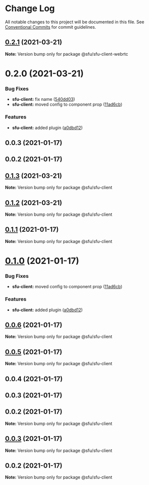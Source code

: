 # Change Log

All notable changes to this project will be documented in this file.
See [Conventional Commits](https://conventionalcommits.org) for commit guidelines.

## [0.2.1](https://github.com/AleNarder/wrtc-sfu/compare/@sfu/sfu-client-webrtc@0.2.0...@sfu/sfu-client-webrtc@0.2.1) (2021-03-21)

**Note:** Version bump only for package @sfu/sfu-client-webrtc





# 0.2.0 (2021-03-21)


### Bug Fixes

* **sfu-client:** fix name ([540dd03](https://github.com/AleNarder/wrtc-sfu/commit/540dd036253ac3d9628864207d41da6edb27d441))
* **sfu-client:** moved config to component prop ([11ad6cb](https://github.com/AleNarder/wrtc-sfu/commit/11ad6cba0530abaee16c67f707b6a6dc7ae341ca))


### Features

* **sfu-client:** added plugin ([a0dbd12](https://github.com/AleNarder/wrtc-sfu/commit/a0dbd1217f55870fd74ccda3228515e6acd693f6))



## 0.0.3 (2021-01-17)



## 0.0.2 (2021-01-17)





## [0.1.3](https://github.com/AleNarder/wrtc-sfu/compare/@sfu/sfu-client@0.1.2...@sfu/sfu-client@0.1.3) (2021-03-21)

**Note:** Version bump only for package @sfu/sfu-client





## [0.1.2](https://github.com/AleNarder/wrtc-sfu/compare/@sfu/sfu-client@0.1.1...@sfu/sfu-client@0.1.2) (2021-03-21)

**Note:** Version bump only for package @sfu/sfu-client





## [0.1.1](https://github.com/AleNarder/wrtc-sfu/compare/@sfu/sfu-client@0.1.0...@sfu/sfu-client@0.1.1) (2021-01-17)

**Note:** Version bump only for package @sfu/sfu-client





# [0.1.0](https://github.com/AleNarder/wrtc-sfu/compare/@sfu/sfu-client@0.0.6...@sfu/sfu-client@0.1.0) (2021-01-17)


### Bug Fixes

* **sfu-client:** moved config to component prop ([11ad6cb](https://github.com/AleNarder/wrtc-sfu/commit/11ad6cba0530abaee16c67f707b6a6dc7ae341ca))


### Features

* **sfu-client:** added plugin ([a0dbd12](https://github.com/AleNarder/wrtc-sfu/commit/a0dbd1217f55870fd74ccda3228515e6acd693f6))





## [0.0.6](https://github.com/AleNarder/wrtc-sfu/compare/@sfu/sfu-client@0.0.5...@sfu/sfu-client@0.0.6) (2021-01-17)

**Note:** Version bump only for package @sfu/sfu-client





## [0.0.5](https://github.com/AleNarder/wrtc-sfu/compare/@sfu/sfu-client@0.0.4...@sfu/sfu-client@0.0.5) (2021-01-17)

**Note:** Version bump only for package @sfu/sfu-client





## 0.0.4 (2021-01-17)



## 0.0.3 (2021-01-17)



## 0.0.2 (2021-01-17)

**Note:** Version bump only for package @sfu/sfu-client





## [0.0.3](https://github.com/AleNarder/wrtc-sfu/compare/v0.0.2...v0.0.3) (2021-01-17)

**Note:** Version bump only for package @sfu/sfu-client





## 0.0.2 (2021-01-17)

**Note:** Version bump only for package @sfu/sfu-client
